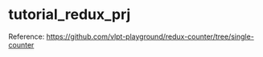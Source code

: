 # tutorial_redux_prj

Reference: https://github.com/vlpt-playground/redux-counter/tree/single-counter
